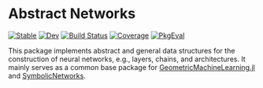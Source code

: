 # Abstract Networks

[![Stable](https://img.shields.io/badge/docs-stable-blue.svg)](https://JuliaGNI.github.io/AbstractNetworks.jl/stable/)
[![Dev](https://img.shields.io/badge/docs-dev-blue.svg)](https://JuliaGNI.github.io/AbstractNetworks.jl/dev/)
[![Build Status](https://github.com/JuliaGNI/AbstractNetworks.jl/actions/workflows/CI.yml/badge.svg?branch=main)](https://github.com/JuliaGNI/AbstractNetworks.jl/actions/workflows/CI.yml?query=branch%3Amain)
[![Coverage](https://codecov.io/gh/JuliaGNI/AbstractNetworks.jl/branch/main/graph/badge.svg)](https://codecov.io/gh/JuliaGNI/AbstractNetworks.jl)
[![PkgEval](https://JuliaCI.github.io/NanosoldierReports/pkgeval_badges/A/AbstractNetworks.svg)](https://JuliaCI.github.io/NanosoldierReports/pkgeval_badges/A/AbstractNetworks.html)

This package implements abstract and general data structures for the construction of neural networks, e.g., layers, chains, and architectures.
It mainly serves as a common base package for [GeometricMachineLearning.jl](https://github.com/JuliaGNI/GeometricMachineLearning.jl) and [SymbolicNetworks](https://github.com/JuliaGNI/SymbolicNetworks.jl).
